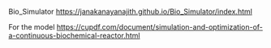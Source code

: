 Bio_Simulator
https://janakanayanajith.github.io/Bio_Simulator/index.html

For the model
https://cupdf.com/document/simulation-and-optimization-of-a-continuous-biochemical-reactor.html
